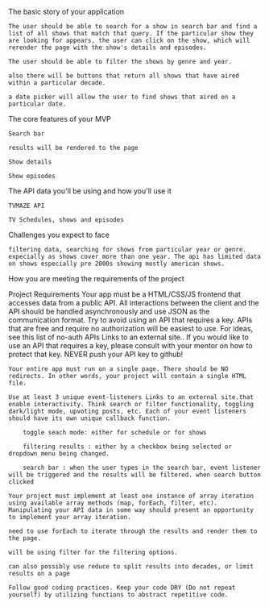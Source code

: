 The basic story of your application

    The user should be able to search for a show in search bar and find a list of all shows that match that query. If the particular show they are looking for appears, the user can click on the show, which will rerender the page with the show's details and episodes.

    The user should be able to filter the shows by genre and year.

    also there will be buttons that return all shows that have aired within a particular decade.

    a date picker will allow the user to find shows that aired on a particular date.

The core features of your MVP

    Search bar

    results will be rendered to the page

    Show details

    Show episodes

The API data you'll be using and how you'll use it

    TVMAZE API

    TV Schedules, shows and episodes

Challenges you expect to face

    filtering data, searching for shows from particular year or genre. expecially as shows cover more than one year. The api has limited data on shows especially pre 2000s showing mostly american shows.

How you are meeting the requirements of the project

Project Requirements
Your app must be a HTML/CSS/JS frontend that accesses data from a public API. All interactions between the client and the API should be handled asynchronously and use JSON as the communication format. Try to avoid using an API that requires a key. APIs that are free and require no authorization will be easiest to use. For ideas, see this list of no-auth APIs Links to an external site.. If you would like to use an API that requires a key, please consult with your mentor on how to protect that key. NEVER push your API key to github!

    Your entire app must run on a single page. There should be NO redirects. In other words, your project will contain a single HTML file.

    Use at least 3 unique event-listeners Links to an external site.that enable interactivity. Think search or filter functionality, toggling dark/light mode, upvoting posts, etc. Each of your event listeners should have its own unique callback function.

        toggle seach mode: either for schedule or for shows

        filtering results : either by a checkbox being selected or dropdown menu being changed.

        search bar : when the user types in the search bar, event listener will be triggered and the results will be filtered. when search button clicked

    Your project must implement at least one instance of array iteration using available array methods (map, forEach, filter, etc). Manipulating your API data in some way should present an opportunity to implement your array iteration.

    need to use forEach to iterate through the results and render them to the page.

    will be using filter for the filtering options.

    can also possibly use reduce to split results into decades, or limit results on a page

    Follow good coding practices. Keep your code DRY (Do not repeat yourself) by utilizing functions to abstract repetitive code.
